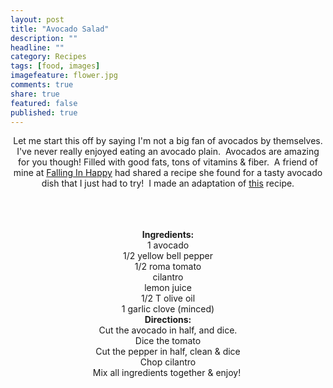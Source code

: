 ```yaml
---
layout: post
title: "Avocado Salad"
description: ""
headline: ""
category: Recipes
tags: [food, images]
imagefeature: flower.jpg
comments: true
share: true
featured: false
published: true
---
```


<p style="text-align: center;">Let me start this off by saying I'm not a big fan of avocados by themselves. I've never really enjoyed eating an avocado plain.  Avocados are amazing for you though! Filled with good fats, tons of vitamins &amp; fiber.  A friend of mine at <a href="http://www.fallinginhappy.net/" target="_blank">Falling In Happy</a> had shared a recipe she found for a tasty avocado dish that I just had to try!  I made an adaptation of <a href="http://www.wholeliving.com/151701/avocado-bell-pepper-and-tomatoes" target="_blank">this</a> recipe.</p>

<center><img src="http://i1208.photobucket.com/albums/cc370/apegg23/P1010106.jpg" alt="" /></center>&nbsp;

<center><img src="http://i1208.photobucket.com/albums/cc370/apegg23/P1010104.jpg" alt="" /></center>&nbsp;

<center><img src="http://i1208.photobucket.com/albums/cc370/apegg23/P1010105.jpg" alt="" /></center><center></center>&nbsp;

<center><strong>Ingredients:</strong></center><center>1 avocado</center><center>1/2 yellow bell pepper</center><center>1/2 roma tomato</center><center>cilantro</center><center>lemon juice</center><center>1/2 T olive oil</center><center>1 garlic clove (minced)</center><center></center>
<center><strong>Directions:</strong></center><center>Cut the avocado in half, and dice.</center><center>Dice the tomato</center><center>Cut the pepper in half, clean &amp; dice</center><center>Chop cilantro</center><center>Mix all ingredients together &amp; enjoy! </center>&nbsp;

<center><a class="pin-it-button" href="http://pinterest.com/pin/create/button/?url=http%3A%2F%2Fwww.andreabiethman%2F2012%2F09%2F26%2Feasy-avocado-salad%2F&amp;media=http%3A%2F%2Fi1208.photobucket.com%2Falbums%2Fcc370%2Fapegg23%2FP1010105.jpg&amp;description=Easy%20%26%20Healthy%20avocado%20salad!"><img title="Pin It" src="//assets.pinterest.com/images/PinExt.png" alt="" border="0" /></a></center>